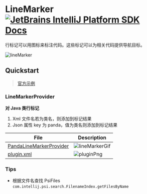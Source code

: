 # LineMarker [![JetBrains IntelliJ Platform SDK Docs](https://jb.gg/badges/docs.svg)][docs]

行标记可以用图标来标注代码。这些标记可以为相关代码提供导航目标。

![lineMarker](https://cdn.nlark.com/yuque/0/2022/png/1233924/1672046185453-ad55d33c-ef2c-4675-87a2-5618b79cda19.png)
## Quickstart

> [官方示例](https://github.com/JetBrains/intellij-sdk-code-samples/blob/main/simple_language_plugin/src/main/java/org/intellij/sdk/language/SimpleLineMarkerProvider.java)

### LineMarkerProvider
**对 Java 类行标记**
1. Xml 文件名若为类名，则添加到标记结果
2. Json 属性 key 为 panda，值为类名则添加到标记结果

| File                                                    | Description                                                                                                             |
|---------------------------------------------------------|-------------------------------------------------------------------------------------------------------------------------|
| [PandaLineMarkerProvider][file:PandaLineMarkerProvider] | ![lineMarkerGif](https://cdn.nlark.com/yuque/0/2022/gif/1233924/1672046795673-1e81dfcd-11a5-4729-9b3a-ba8285c44de2.gif) |
| [plugin.xml][file:plugin]                               | ![pluginPng](https://cdn.nlark.com/yuque/0/2022/png/1233924/1672046940359-b1dcaf8c-71bd-4ff1-a530-11e340d827ce.png)     |

### Tips

- 根据文件名查找 PsiFiles `com.intellij.psi.search.FilenameIndex.getFilesByName`

[docs]: https://plugins.jetbrains.com/docs/intellij/line-marker-provider.html#define-a-line-marker-provider

[file:PandaLineMarkerProvider]: ./src/main/kotlin/pers/wjx/plugin/demo/linemarker/PandaLineMarkerProvider.kt

[file:plugin]: ./src/main/resources/META-INF/plugin.xml